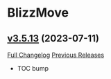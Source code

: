 # BlizzMove

## [v3.5.13](https://github.com/Kiatra/BlizzMove/tree/v3.5.13) (2023-07-11)
[Full Changelog](https://github.com/Kiatra/BlizzMove/compare/v3.5.12...v3.5.13) [Previous Releases](https://github.com/Kiatra/BlizzMove/releases)

- TOC bump  
